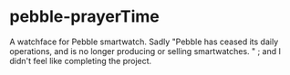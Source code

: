 # pebble-prayerTime
A watchface for Pebble smartwatch. 
Sadly "Pebble has ceased its daily operations, and is no longer producing or selling smartwatches. " ; and I didn't feel like completing the project. 
